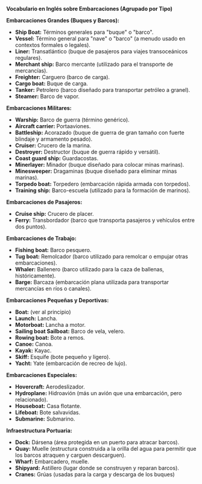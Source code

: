 

**Vocabulario en Inglés sobre Embarcaciones (Agrupado por Tipo)**

**Embarcaciones Grandes (Buques y Barcos):**

*   **Ship   Boat:** Términos generales para "buque" o "barco".
*   **Vessel:**  Término general para "nave" o "barco" (a menudo usado en contextos formales o legales).
*   **Liner:** Transatlántico (buque de pasajeros para viajes transoceánicos regulares).
*   **Merchant ship:** Barco mercante (utilizado para el transporte de mercancías).
*   **Freighter:** Carguero (barco de carga).
*   **Cargo boat:** Buque de carga.
*   **Tanker:** Petrolero (barco diseñado para transportar petróleo a granel).
*   **Steamer:** Barco de vapor.

**Embarcaciones Militares:**

*   **Warship:** Barco de guerra (término genérico).
*   **Aircraft carrier:** Portaaviones.
*   **Battleship:** Acorazado (buque de guerra de gran tamaño con fuerte blindaje y armamento pesado).
*   **Cruiser:** Crucero de la marina.
*   **Destroyer:** Destructor (buque de guerra rápido y versátil).
*   **Coast guard ship:** Guardacostas.
*   **Minerlayer:** Minador (buque diseñado para colocar minas marinas).
*   **Minesweeper:** Dragaminas (buque diseñado para eliminar minas marinas).
*   **Torpedo boat:** Torpedero (embarcación rápida armada con torpedos).
*    **Training ship:** Barco-escuela (utilizado para la formación de marinos).

**Embarcaciones de Pasajeros:**

*   **Cruise ship:** Crucero de placer.
*   **Ferry:** Transbordador (barco que transporta pasajeros y vehículos entre dos puntos).

**Embarcaciones de Trabajo:**

*   **Fishing boat:** Barco pesquero.
*   **Tug boat:** Remolcador (barco utilizado para remolcar o empujar otras embarcaciones).
*   **Whaler:** Ballenero (barco utilizado para la caza de ballenas, históricamente).
*   **Barge:** Barcaza (embarcación plana utilizada para transportar mercancías en ríos o canales).

**Embarcaciones Pequeñas y Deportivas:**

*   **Boat:** (ver al principio)
*   **Launch:** Lancha.
*   **Motorboat:** Lancha a motor.
*   **Sailing boat   Sailboat:** Barco de vela, velero.
*   **Rowing boat:** Bote a remos.
*   **Canoe:** Canoa.
*   **Kayak:** Kayac.
*   **Skiff:** Esquife (bote pequeño y ligero).
*   **Yacht:** Yate (embarcación de recreo de lujo).

**Embarcaciones Especiales:**

*   **Hovercraft:** Aerodeslizador.
*   **Hydroplane:** Hidroavión (más un avión que una embarcación, pero relacionado).
*   **Houseboat:** Casa flotante.
*   **Lifeboat:** Bote salvavidas.
*   **Submarine:** Submarino.

**Infraestructura Portuaria:**

*   **Dock:** Dársena (área protegida en un puerto para atracar barcos).
*   **Quay:** Muelle (estructura construida a la orilla del agua para permitir que los barcos atraquen y carguen descarguen).
*   **Wharf:** Embarcadero, muelle.
*   **Shipyard:** Astillero (lugar donde se construyen y reparan barcos).
*   **Cranes:** Grúas (usadas para la carga y descarga de los buques)

